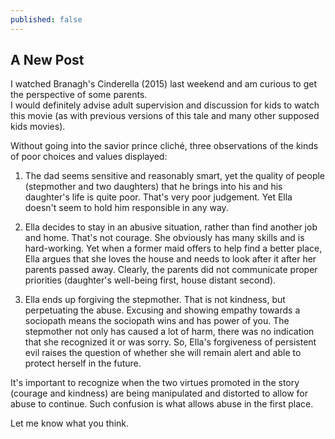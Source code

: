 ```yaml
---
published: false
---
```



## A New Post

I watched Branagh's Cinderella (2015) last weekend and am curious to get the perspective of some parents.  
I would definitely advise adult supervision and discussion for kids to watch this movie (as with previous versions of this tale and many other supposed kids movies).  

Without going into the savior prince cliché, three observations of the kinds of poor choices and values displayed:  

1. The dad seems sensitive and reasonably smart, yet the quality of people (stepmother and two daughters) that he brings into his and his daughter's life is quite poor. That's very poor judgement. Yet Ella  doesn't seem to hold him responsible in any way.  

2. Ella decides to stay in an abusive situation, rather than find another job and home. That's not courage. She obviously has many skills and is hard-working. Yet when a former maid offers to help find a better place, Ella argues that she loves the house and needs to look after it after her parents passed away. Clearly, the parents did not communicate proper priorities (daughter's well-being first, house distant second).  

3. Ella ends up forgiving the stepmother. That is not kindness, but perpetuating the abuse. Excusing and showing empathy towards a sociopath means the sociopath wins and has power of you. The stepmother not only has caused a lot of harm, there was no indication that she recognized it or was sorry. So, Ella's forgiveness of persistent evil raises the question of whether she will remain alert and able to protect herself in the future.

It's important to recognize when the two virtues promoted in the story (courage and kindness) are being manipulated and distorted to allow for abuse to continue. Such confusion is what allows abuse in the first place.

Let me know what you think.
